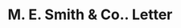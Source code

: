 ---
doi: 10.7916/D8QR684H
date_other: '1890'
date_other_textual: 1890-1899
form: correspondence
genre:
- Letters (correspondence)
name:
- M. E. Smith & Co.
object_in_context_url: https://biggert.cul.columbia.edu/items/view/ave_biggert_00760
subject_hierarchical_geographic:
- Omaha, Nebraska, United States
subject_name:
- M. E. Smith & Co.
title: M. E. Smith & Co.. Letter
sort_title: M. E. Smith & Co.. Letter
call_number: ave_biggert_00760
coordinates:
- 41.25,-96.0
pid: ave_biggert_00760
identifiers: ave_biggert_00760
thumbnail: https://derivativo-2.library.columbia.edu/iiif/2/ldpd:345370/full/!256,256/0/native.jpg
permalink: "/items/ave_biggert_00760/"
layout: iiif-image-page
---